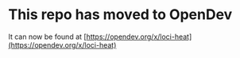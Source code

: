 # This repo has moved to OpenDev

It can now be found at [https://opendev.org/x/loci-heat](https://opendev.org/x/loci-heat)
